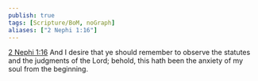 ```yaml
---
publish: true
tags: [Scripture/BoM, noGraph]
aliases: ["2 Nephi 1:16"]
---
```

[2 Nephi 1:16](https://churchofjesuschrist.org/study/scriptures/bofm/2-ne/1?lang=eng&id=p16#p16) And I desire that ye should remember to observe the statutes and the judgments of the Lord; behold, this hath been the anxiety of my soul from the beginning.
